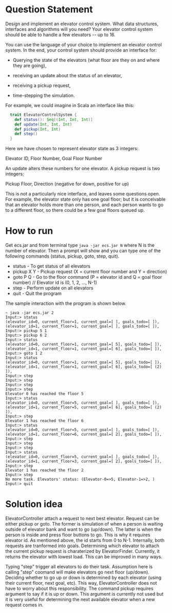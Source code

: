 # Question Statement

Design and implement an elevator control system. What data structures,
interfaces and algorithms will you need? Your elevator control system should
be able to handle a few elevators -- up to 16.

You can use the language of your choice to implement an elevator control
system. In the end, your control system should provide an interface for:

  * Querying the state of the elevators (what floor are they on and where they
    are going),

  * receiving an update about the status of an elevator,

  * receiving a pickup request,

  * time-stepping the simulation.

For example, we could imagine in Scala an interface like this:
```scala
  trait ElevatorControlSystem {
    def status(): Seq[(Int, Int, Int)]
    def update(Int, Int, Int)
    def pickup(Int, Int)
    def step()
  }
```
Here we have chosen to represent elevator state as 3 integers:

  Elevator ID, Floor Number, Goal Floor Number

An update alters these numbers for one elevator. A pickup request is two
integers:

  Pickup Floor, Direction (negative for down, positive for up)

This is not a particularly nice interface, and leaves some questions open. For
example, the elevator state only has one goal floor; but it is conceivable
that an elevator holds more than one person, and each person wants to go to a
different floor, so there could be a few goal floors queued up.

# How to run

Get ecs.jar and from terminal type ```java -jar ecs.jar N``` where N is the number of elevator. Then a prompt will show and you can type one of the following commands (status, pickup, goto, step, quit).
* status - To get status of all elevators
* pickup X Y - Pickup request (X = current floor number and Y = direction)
* goto P Q - Go to the floor command (P = elevator id and Q = goal floor number) // Elevator id is (0, 1, 2, ..., N-1)
* step - Perform update on all elevators
* quit - Quit the program

The sample interaction with the program is shown below.

```shell
~ java -jar ecs.jar 2
Input:> status
(elevator_id=0, current_floor=1, current_goal=[ ], goals_todo=[ ]), (elevator_id=1, current_floor=1, current_goal=[ ], goals_todo=[ ]), 
Input:> pickup 5 1
Input:> pickup 6 2
Input:> status
(elevator_id=0, current_floor=1, current_goal=[ 5], goals_todo=[ ]), (elevator_id=1, current_floor=1, current_goal=[ 6], goals_todo=[ ]), 
Input:> goto 1 2
Input:> status
(elevator_id=0, current_floor=1, current_goal=[ 5], goals_todo=[ ]), (elevator_id=1, current_floor=1, current_goal=[ 6], goals_todo=[ (2) ]), 
Input:> step
Input:> step
Input:> step
Input:> step
Elevator 0 has reached the floor 5
Input:> status
(elevator_id=0, current_floor=5, current_goal=[ ], goals_todo=[ ]), (elevator_id=1, current_floor=5, current_goal=[ 6], goals_todo=[ (2) ]), 
Input:> step
Elevator 1 has reached the floor 6
Input:> status
(elevator_id=0, current_floor=5, current_goal=[ ], goals_todo=[ ]), (elevator_id=1, current_floor=6, current_goal=[ 2], goals_todo=[ ]), 
Input:> step
Input:> step
Input:> step
Input:> status
(elevator_id=0, current_floor=5, current_goal=[ ], goals_todo=[ ]), (elevator_id=1, current_floor=3, current_goal=[ 2], goals_todo=[ ]), 
Input:> step
Elevator 1 has reached the floor 2
Input:> step
No more task. Elevators' status: (Elevator-0=>5, Elevator-1=>2, )
Input:> quit
```

# Solution idea

ElevatorController attach a request to next best elevator. Request can be either pickup or goto. The former is simulation of when a person is waiting outside of elevator bank and want to go (up/down). The latter is when the person is inside and press floor buttons to go. This is why it requires elevator id. As mentioned above, the id starts from 0 to N-1. Internally, both requests are tranformed into goals. Determining which elevator to attach the current pickup request is charaterized by ElevatorFinder. Currently, it returns the elevator with lowest load. This can be improved in many ways.

Typing "step" trigger all elevators to do their task. Assumption here is calling "step" coomand will make elevators go next floor (up/down). Deciding whether to go up or down is determined by each elevator (using their current floor, next goal, etc). This way, ElevatorController does not have to worry about this responsibility. The command pickup requires argument to say if it is up or down. This argument is currently not used but it is very useful for determining the next available elevator when a new request comes in.
